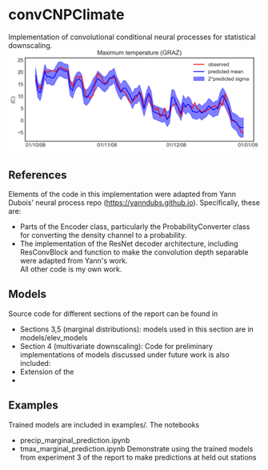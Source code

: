 # convCNPClimate
Implementation of convolutional conditional neural processes for statistical downscaling. 
![alt text](graz_tmax.png)

## References
Elements of the code in this implementation were adapted from Yann Dubois' neural process repo (https://yanndubs.github.io). Specifically, these are:
- Parts of the Encoder class, particularly the ProbabilityConverter class for converting the density channel to a probability.
- The implementation of the ResNet decoder architecture, including ResConvBlock and function to make the convolution depth separable were adapted from Yann's work.  
All other code is my own work. 

## Models
Source code for different sections of the report can be found in
- Sections 3,5 (marginal distributions): models used in this section are in models/elev_models
- Section 4 (multivariate downscaling):
Code for preliminary implementations of models discussed under future work is also included:
- Extension of the 
- 
## Examples
Trained models are included in examples/. The notebooks
- precip_marginal_prediction.ipynb
- tmax_marginal_prediction.ipynb
Demonstrate using the trained models from experiment 3 of the report to make predictions at held out stations
